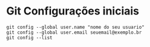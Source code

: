 # Git Configurações iniciais 

```
git config --global user.name "nome do seu usuario"
git config --global user.email seuemail@exemplo.br
git config --list 
```